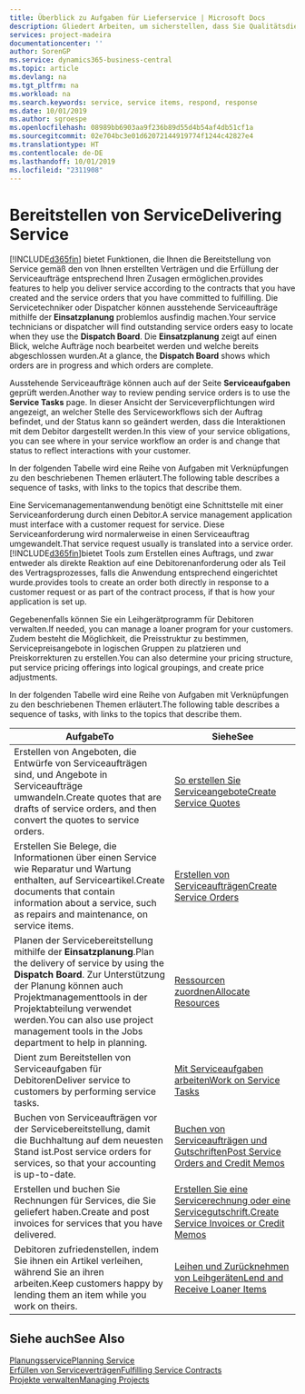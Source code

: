 ```yaml
---
title: Überblick zu Aufgaben für Lieferservice | Microsoft Docs
description: Gliedert Arbeiten, um sicherstellen, dass Sie Qualitätsdienst liefern und Verträgen mit Debitoren gerecht werden.
services: project-madeira
documentationcenter: ''
author: SorenGP
ms.service: dynamics365-business-central
ms.topic: article
ms.devlang: na
ms.tgt_pltfrm: na
ms.workload: na
ms.search.keywords: service, service items, respond, response
ms.date: 10/01/2019
ms.author: sgroespe
ms.openlocfilehash: 08989bb6903aa9f236b89d55d4b54af4db51cf1a
ms.sourcegitcommit: 02e704bc3e01d62072144919774f1244c42827e4
ms.translationtype: HT
ms.contentlocale: de-DE
ms.lasthandoff: 10/01/2019
ms.locfileid: "2311908"
---
```

# <a name="delivering-service"></a><span data-ttu-id="e813c-103">Bereitstellen von Service</span><span class="sxs-lookup"><span data-stu-id="e813c-103">Delivering Service</span></span>
[!INCLUDE[d365fin](includes/d365fin_md.md)] <span data-ttu-id="e813c-104">bietet Funktionen, die Ihnen die Bereitstellung von Service gemäß den von Ihnen erstellten Verträgen und die Erfüllung der Serviceaufträge entsprechend Ihren Zusagen ermöglichen.</span><span class="sxs-lookup"><span data-stu-id="e813c-104">provides features to help you deliver service according to the contracts that you have created and the service orders that you have committed to fulfilling.</span></span> <span data-ttu-id="e813c-105">Die Servicetechniker oder Dispatcher können ausstehende Serviceaufträge mithilfe der **Einsatzplanung** problemlos ausfindig machen.</span><span class="sxs-lookup"><span data-stu-id="e813c-105">Your service technicians or dispatcher will find outstanding service orders easy to locate when they use the **Dispatch Board**.</span></span> <span data-ttu-id="e813c-106">Die **Einsatzplanung** zeigt auf einen Blick, welche Aufträge noch bearbeitet werden und welche bereits abgeschlossen wurden.</span><span class="sxs-lookup"><span data-stu-id="e813c-106">At a glance, the **Dispatch Board** shows which orders are in progress and which orders are complete.</span></span>  
  
<span data-ttu-id="e813c-107">Ausstehende Serviceaufträge können auch auf der Seite **Serviceaufgaben** geprüft werden.</span><span class="sxs-lookup"><span data-stu-id="e813c-107">Another way to review pending service orders is to use the **Service Tasks** page.</span></span> <span data-ttu-id="e813c-108">In dieser Ansicht der Serviceverpflichtungen wird angezeigt, an welcher Stelle des Serviceworkflows sich der Auftrag befindet, und der Status kann so geändert werden, dass die Interaktionen mit dem Debitor dargestellt werden.</span><span class="sxs-lookup"><span data-stu-id="e813c-108">In this view of your service obligations, you can see where in your service workflow an order is and change that status to reflect interactions with your customer.</span></span>  
  
<span data-ttu-id="e813c-109">In der folgenden Tabelle wird eine Reihe von Aufgaben mit Verknüpfungen zu den beschriebenen Themen erläutert.</span><span class="sxs-lookup"><span data-stu-id="e813c-109">The following table describes a sequence of tasks, with links to the topics that describe them.</span></span>   

<span data-ttu-id="e813c-110">Eine Servicemanagementanwendung benötigt eine Schnittstelle mit einer Serviceanforderung durch einen Debitor.</span><span class="sxs-lookup"><span data-stu-id="e813c-110">A service management application must interface with a customer request for service.</span></span> <span data-ttu-id="e813c-111">Diese Serviceanforderung wird normalerweise in einen Serviceauftrag umgewandelt.</span><span class="sxs-lookup"><span data-stu-id="e813c-111">That service request usually is translated into a service order.</span></span> [!INCLUDE[d365fin](includes/d365fin_md.md)]<span data-ttu-id="e813c-112">bietet Tools zum Erstellen eines Auftrags, und zwar entweder als direkte Reaktion auf eine Debitorenanforderung oder als Teil des Vertragsprozesses, falls die Anwendung entsprechend eingerichtet wurde.</span><span class="sxs-lookup"><span data-stu-id="e813c-112">provides tools to create an order both directly in response to a customer request or as part of the contract process, if that is how your application is set up.</span></span>  
  
<span data-ttu-id="e813c-113">Gegebenenfalls können Sie ein Leihgerätprogramm für Debitoren verwalten.</span><span class="sxs-lookup"><span data-stu-id="e813c-113">If needed, you can manage a loaner program for your customers.</span></span> <span data-ttu-id="e813c-114">Zudem besteht die Möglichkeit, die Preisstruktur zu bestimmen, Servicepreisangebote in logischen Gruppen zu platzieren und Preiskorrekturen zu erstellen.</span><span class="sxs-lookup"><span data-stu-id="e813c-114">You can also determine your pricing structure, put service pricing offerings into logical groupings, and create price adjustments.</span></span>  
  
<span data-ttu-id="e813c-115">In der folgenden Tabelle wird eine Reihe von Aufgaben mit Verknüpfungen zu den beschriebenen Themen erläutert.</span><span class="sxs-lookup"><span data-stu-id="e813c-115">The following table describes a sequence of tasks, with links to the topics that describe them.</span></span>   
  
|<span data-ttu-id="e813c-116">**Aufgabe**</span><span class="sxs-lookup"><span data-stu-id="e813c-116">**To**</span></span>|<span data-ttu-id="e813c-117">**Siehe**</span><span class="sxs-lookup"><span data-stu-id="e813c-117">**See**</span></span>|  
|------------|-------------|  
|<span data-ttu-id="e813c-118">Erstellen von Angeboten, die Entwürfe von Serviceaufträgen sind, und Angebote in Serviceaufträge umwandeln.</span><span class="sxs-lookup"><span data-stu-id="e813c-118">Create quotes that are drafts of service orders, and then convert the quotes to service orders.</span></span>|[<span data-ttu-id="e813c-119">So erstellen Sie Serviceangebote</span><span class="sxs-lookup"><span data-stu-id="e813c-119">Create Service Quotes</span></span>](service-how-to-create-service-quotes.md)|
|<span data-ttu-id="e813c-120">Erstellen Sie Belege, die Informationen über einen Service wie Reparatur und Wartung enthalten, auf Serviceartikel.</span><span class="sxs-lookup"><span data-stu-id="e813c-120">Create documents that contain information about a service, such as repairs and maintenance, on service items.</span></span>|[<span data-ttu-id="e813c-121">Erstellen von Serviceaufträgen</span><span class="sxs-lookup"><span data-stu-id="e813c-121">Create Service Orders</span></span>](service-how-to-create-service-orders.md)|
|<span data-ttu-id="e813c-122">Planen der Servicebereitstellung mithilfe der **Einsatzplanung**.</span><span class="sxs-lookup"><span data-stu-id="e813c-122">Plan the delivery of service by using the **Dispatch Board**.</span></span> <span data-ttu-id="e813c-123">Zur Unterstützung der Planung können auch Projektmanagementtools in der Projektabteilung verwendet werden.</span><span class="sxs-lookup"><span data-stu-id="e813c-123">You can also use project management tools in the Jobs department to help in planning.</span></span>|[<span data-ttu-id="e813c-124">Ressourcen zuordnen</span><span class="sxs-lookup"><span data-stu-id="e813c-124">Allocate Resources</span></span>](service-how-to-allocate-resources.md)|  
|<span data-ttu-id="e813c-125">Dient zum Bereitstellen von Serviceaufgaben für Debitoren</span><span class="sxs-lookup"><span data-stu-id="e813c-125">Deliver service to customers by performing service tasks.</span></span>|[<span data-ttu-id="e813c-126">Mit Serviceaufgaben arbeiten</span><span class="sxs-lookup"><span data-stu-id="e813c-126">Work on Service Tasks</span></span>](service-how-to-work-on-service-tasks.md)|  
|<span data-ttu-id="e813c-127">Buchen von Serviceaufträgen vor der Servicebereitstellung, damit die Buchhaltung auf dem neuesten Stand ist.</span><span class="sxs-lookup"><span data-stu-id="e813c-127">Post service orders for services, so that your accounting is up-to-date.</span></span>|[<span data-ttu-id="e813c-128">Buchen von Serviceaufträgen und Gutschriften</span><span class="sxs-lookup"><span data-stu-id="e813c-128">Post Service Orders and Credit Memos</span></span>](service-how-to-post-service-orders.md)|  
|<span data-ttu-id="e813c-129">Erstellen und buchen Sie Rechnungen für Services, die Sie geliefert haben.</span><span class="sxs-lookup"><span data-stu-id="e813c-129">Create and post invoices for services that you have delivered.</span></span>|[<span data-ttu-id="e813c-130">Erstellen Sie eine Servicerechnung oder eine Servicegutschrift.</span><span class="sxs-lookup"><span data-stu-id="e813c-130">Create Service Invoices or Credit Memos</span></span>](service-how-create-invoices.md)|  
|<span data-ttu-id="e813c-131">Debitoren zufriedenstellen, indem Sie ihnen ein Artikel verleihen, während Sie an ihren arbeiten.</span><span class="sxs-lookup"><span data-stu-id="e813c-131">Keep customers happy by lending them an item while you work on theirs.</span></span>| [<span data-ttu-id="e813c-132">Leihen und Zurücknehmen von Leihgeräten</span><span class="sxs-lookup"><span data-stu-id="e813c-132">Lend and Receive Loaner Items</span></span>](service-how-to-lend-receive-loaners.md)|
  
## <a name="see-also"></a><span data-ttu-id="e813c-133">Siehe auch</span><span class="sxs-lookup"><span data-stu-id="e813c-133">See Also</span></span>  
[<span data-ttu-id="e813c-134">Planungsservice</span><span class="sxs-lookup"><span data-stu-id="e813c-134">Planning Service</span></span>](service-plan-service.md)  
[<span data-ttu-id="e813c-135">Erfüllen von Serviceverträgen</span><span class="sxs-lookup"><span data-stu-id="e813c-135">Fulfilling Service Contracts</span></span>](service-fulfill-service-contracts.md)  
[<span data-ttu-id="e813c-136">Projekte verwalten</span><span class="sxs-lookup"><span data-stu-id="e813c-136">Managing Projects</span></span>](projects-manage-projects.md)  
